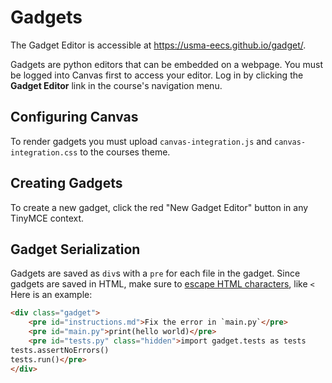 # Gadgets

The Gadget Editor is accessible at https://usma-eecs.github.io/gadget/. 

Gadgets are python editors that can be embedded on a webpage. You must be logged into Canvas first to access your editor. Log in by clicking the **Gadget Editor** link in the course's navigation menu. 

## Configuring Canvas

To render gadgets you must upload `canvas-integration.js` and `canvas-integration.css` to the courses theme. 

## Creating Gadgets

To create a new gadget, click the red "New Gadget Editor" button in any TinyMCE context.

## Gadget Serialization

Gadgets are saved as `div`s with a `pre` for each file in the gadget. Since gadgets are saved in HTML, make sure to [escape HTML characters](https://developer.mozilla.org/en-US/docs/Glossary/Entity), like `<` Here is an example: 

```html
<div class="gadget">
    <pre id="instructions.md">Fix the error in `main.py`</pre>
    <pre id="main.py">print(hello world)</pre>
    <pre id="tests.py" class="hidden">import gadget.tests as tests
tests.assertNoErrors()
tests.run()</pre>
</div>
```